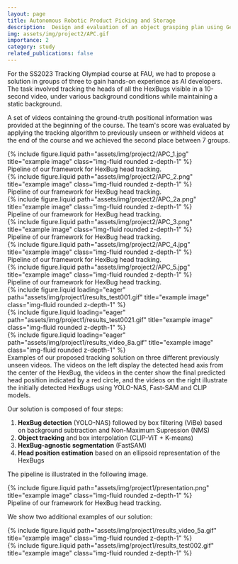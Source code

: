 ```yaml
---
layout: page
title: Autonomous Robotic Product Picking and Storage
description:  Design and evaluation of an object grasping plan using Generative grasping convolutional neural networks (GGCNN) for a robotic system for autonomous product picking and storage with the settings of the Amazon Picking Challenge (APC).
img: assets/img/project2/APC.gif
importance: 2
category: study
related_publications: false
---
```

For the SS2023 Tracking Olympiad course at FAU, we had to propose a solution in groups of three to gain hands-on experience as AI developers. The task involved tracking the heads of all the HexBugs visible in a 10-second video, under various background conditions while maintaining a static background.

A set of videos containing the ground-truth positional information was provided at the beginning of the course. The team's score was evaluated by applying the tracking algorithm to previously unseen or withheld videos at the end of the course and we achieved the second place between 7 groups.


<div class="row justify-content-sm-center">
    <div class="col-sm-4 mt-3 mt-md-0">
        {% include figure.liquid path="assets/img/project2/APC_1.jpg" title="example image" class="img-fluid rounded z-depth-1" %}
    </div>
</div>
<div class="caption">
    Pipeline of our framework for HexBug head tracking.
</div>

<div class="row justify-content-sm-center">
    <div class="col-sm-4 mt-3 mt-md-0">
        {% include figure.liquid path="assets/img/project2/APC_2.png" title="example image" class="img-fluid rounded z-depth-1" %}
    </div>
</div>
<div class="caption">
    Pipeline of our framework for HexBug head tracking.
</div>

<div class="row justify-content-sm-center">
    <div class="col-sm-4 mt-3 mt-md-0">
        {% include figure.liquid path="assets/img/project2/APC_2a.png" title="example image" class="img-fluid rounded z-depth-1" %}
    </div>
</div>
<div class="caption">
    Pipeline of our framework for HexBug head tracking.
</div>

<div class="row justify-content-sm-center">
    <div class="col-sm-4 mt-3 mt-md-0">
        {% include figure.liquid path="assets/img/project2/APC_3.png" title="example image" class="img-fluid rounded z-depth-1" %}
    </div>
</div>
<div class="caption">
    Pipeline of our framework for HexBug head tracking.
</div>

<div class="row justify-content-sm-center">
    <div class="col-sm-4 mt-3 mt-md-0">
        {% include figure.liquid path="assets/img/project2/APC_4.jpg" title="example image" class="img-fluid rounded z-depth-1" %}
    </div>
</div>
<div class="caption">
    Pipeline of our framework for HexBug head tracking.
</div>

<div class="row justify-content-sm-center">
    <div class="col-sm-4 mt-3 mt-md-0">
        {% include figure.liquid path="assets/img/project2/APC_5.jpg" title="example image" class="img-fluid rounded z-depth-1" %}
    </div>
</div>
<div class="caption">
    Pipeline of our framework for HexBug head tracking.
</div>



<div class="row">
    <div class="col-sm mt-3 mt-md-0">
        {% include figure.liquid loading="eager" path="assets/img/project1/results_test001.gif" title="example image" class="img-fluid rounded z-depth-1" %}
    </div>
    <div class="col-sm mt-3 mt-md-0">
        {% include figure.liquid loading="eager" path="assets/img/project1/results_test0021.gif" title="example image" class="img-fluid rounded z-depth-1" %}
    </div>
    <div class="col-sm mt-3 mt-md-0">
        {% include figure.liquid loading="eager" path="assets/img/project1/results_video_8a.gif" title="example image" class="img-fluid rounded z-depth-1" %}
    </div>
</div>
<div class="caption">
    Examples of our proposed tracking solution on three different previously unseen videos. The videos on the left display the detected head axis from the center of the HexBug, the videos in the center show the final predicted head position indicated by a red circle, and the videos on the right illustrate the initially detected HexBugs using YOLO-NAS, Fast-SAM and CLIP models.
</div>

Our solution is composed of four steps:

1. **HexBug detection** (YOLO-NAS) followed by box filtering (ViBe) based on background subtraction and Non-Maximum Supression (NMS)
2. **Object tracking** and box interpolation (CLIP-ViT + K-means)
3. **HexBug-agnostic segmentation** (FastSAM)
4. **Head position estimation** based on an ellipsoid representation of the HexBugs

The pipeline is illustrated in the following image.

<div class="row justify-content-sm-center">
    <div class="col-sm-4 mt-3 mt-md-0">
        {% include figure.liquid path="assets/img/project1/presentation.png" title="example image" class="img-fluid rounded z-depth-1" %}
    </div>
</div>


<div class="caption">
    Pipeline of our framework for HexBug head tracking.
</div>

We show two additional examples of our solution:
<div class="row justify-content-sm-center">
    <div class="col-sm-4 mt-3 mt-md-0">
        {% include figure.liquid path="assets/img/project1/results_video_5a.gif" title="example image" class="img-fluid rounded z-depth-1" %}
    </div>
    <div class="col-sm-4 mt-3 mt-md-0">
        {% include figure.liquid path="assets/img/project1/results_test002.gif" title="example image" class="img-fluid rounded z-depth-1" %}
    </div>
</div>

